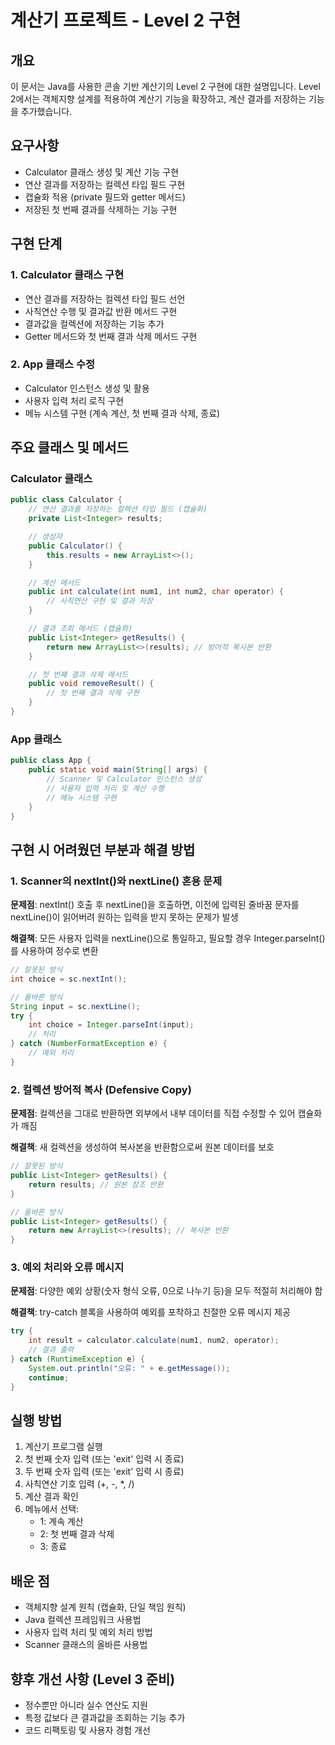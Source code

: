 # 계산기 프로젝트 - Level 2 구현

## 개요
이 문서는 Java를 사용한 콘솔 기반 계산기의 Level 2 구현에 대한 설명입니다. Level 2에서는 객체지향 설계를 적용하여 계산기 기능을 확장하고, 계산 결과를 저장하는 기능을 추가했습니다.

## 요구사항
- Calculator 클래스 생성 및 계산 기능 구현
- 연산 결과를 저장하는 컬렉션 타입 필드 구현
- 캡슐화 적용 (private 필드와 getter 메서드)
- 저장된 첫 번째 결과를 삭제하는 기능 구현

## 구현 단계

### 1. Calculator 클래스 구현
- 연산 결과를 저장하는 컬렉션 타입 필드 선언
- 사칙연산 수행 및 결과값 반환 메서드 구현
- 결과값을 컬렉션에 저장하는 기능 추가
- Getter 메서드와 첫 번째 결과 삭제 메서드 구현

### 2. App 클래스 수정
- Calculator 인스턴스 생성 및 활용
- 사용자 입력 처리 로직 구현
- 메뉴 시스템 구현 (계속 계산, 첫 번째 결과 삭제, 종료)

## 주요 클래스 및 메서드

### Calculator 클래스
```java
public class Calculator {
    // 연산 결과를 저장하는 컬렉션 타입 필드 (캡슐화)
    private List<Integer> results;

    // 생성자
    public Calculator() {
        this.results = new ArrayList<>();
    }

    // 계산 메서드
    public int calculate(int num1, int num2, char operator) {
        // 사칙연산 구현 및 결과 저장
    }

    // 결과 조회 메서드 (캡슐화)
    public List<Integer> getResults() {
        return new ArrayList<>(results); // 방어적 복사본 반환
    }

    // 첫 번째 결과 삭제 메서드
    public void removeResult() {
        // 첫 번째 결과 삭제 구현
    }
}
```

### App 클래스
```java
public class App {
    public static void main(String[] args) {
        // Scanner 및 Calculator 인스턴스 생성
        // 사용자 입력 처리 및 계산 수행
        // 메뉴 시스템 구현
    }
}
```

## 구현 시 어려웠던 부분과 해결 방법

### 1. Scanner의 nextInt()와 nextLine() 혼용 문제
**문제점**: nextInt() 호출 후 nextLine()을 호출하면, 이전에 입력된 줄바꿈 문자를 nextLine()이 읽어버려 원하는 입력을 받지 못하는 문제가 발생

**해결책**: 모든 사용자 입력을 nextLine()으로 통일하고, 필요할 경우 Integer.parseInt()를 사용하여 정수로 변환

```java
// 잘못된 방식
int choice = sc.nextInt();

// 올바른 방식
String input = sc.nextLine();
try {
    int choice = Integer.parseInt(input);
    // 처리
} catch (NumberFormatException e) {
    // 예외 처리
}
```

### 2. 컬렉션 방어적 복사 (Defensive Copy)
**문제점**: 컬렉션을 그대로 반환하면 외부에서 내부 데이터를 직접 수정할 수 있어 캡슐화가 깨짐

**해결책**: 새 컬렉션을 생성하여 복사본을 반환함으로써 원본 데이터를 보호

```java
// 잘못된 방식
public List<Integer> getResults() {
    return results; // 원본 참조 반환
}

// 올바른 방식
public List<Integer> getResults() {
    return new ArrayList<>(results); // 복사본 반환
}
```

### 3. 예외 처리와 오류 메시지
**문제점**: 다양한 예외 상황(숫자 형식 오류, 0으로 나누기 등)을 모두 적절히 처리해야 함

**해결책**: try-catch 블록을 사용하여 예외를 포착하고 친절한 오류 메시지 제공

```java
try {
    int result = calculator.calculate(num1, num2, operator);
    // 결과 출력
} catch (RuntimeException e) {
    System.out.println("오류: " + e.getMessage());
    continue;
}
```

## 실행 방법
1. 계산기 프로그램 실행
2. 첫 번째 숫자 입력 (또는 'exit' 입력 시 종료)
3. 두 번째 숫자 입력 (또는 'exit' 입력 시 종료)
4. 사칙연산 기호 입력 (+, -, *, /)
5. 계산 결과 확인
6. 메뉴에서 선택:
   - 1: 계속 계산
   - 2: 첫 번째 결과 삭제
   - 3: 종료

## 배운 점
- 객체지향 설계 원칙 (캡슐화, 단일 책임 원칙)
- Java 컬렉션 프레임워크 사용법
- 사용자 입력 처리 및 예외 처리 방법
- Scanner 클래스의 올바른 사용법

## 향후 개선 사항 (Level 3 준비)
- 정수뿐만 아니라 실수 연산도 지원
- 특정 값보다 큰 결과값을 조회하는 기능 추가
- 코드 리팩토링 및 사용자 경험 개선
